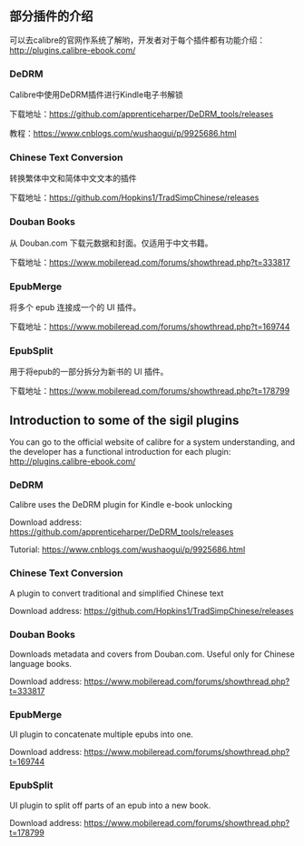 
## 部分插件的介绍

可以去calibre的官网作系统了解哟，开发者对于每个插件都有功能介绍：http://plugins.calibre-ebook.com/

### DeDRM
Calibre中使用DeDRM插件进行Kindle电子书解锁

下载地址：https://github.com/apprenticeharper/DeDRM_tools/releases

教程：https://www.cnblogs.com/wushaogui/p/9925686.html

### Chinese Text Conversion

转换繁体中文和简体中文文本的插件

下载地址：https://github.com/Hopkins1/TradSimpChinese/releases

### Douban Books

从 Douban.com 下载元数据和封面。仅适用于中文书籍。

下载地址：https://www.mobileread.com/forums/showthread.php?t=333817

### EpubMerge

将多个 epub 连接成一个的 UI 插件。

下载地址：https://www.mobileread.com/forums/showthread.php?t=169744

### EpubSplit

用于将epub的一部分拆分为新书的 UI 插件。

下载地址：https://www.mobileread.com/forums/showthread.php?t=178799

## Introduction to some of the sigil plugins

You can go to the official website of calibre for a system understanding, and the developer has a functional introduction for each plugin: http://plugins.calibre-ebook.com/

### DeDRM
Calibre uses the DeDRM plugin for Kindle e-book unlocking

Download address: https://github.com/apprenticeharper/DeDRM_tools/releases

Tutorial: https://www.cnblogs.com/wushaogui/p/9925686.html

### Chinese Text Conversion

A plugin to convert traditional and simplified Chinese text

Download address: https://github.com/Hopkins1/TradSimpChinese/releases

### Douban Books

Downloads metadata and covers from Douban.com. Useful only for Chinese language books.

Download address: https://www.mobileread.com/forums/showthread.php?t=333817

### EpubMerge

UI plugin to concatenate multiple epubs into one.

Download address: https://www.mobileread.com/forums/showthread.php?t=169744

### EpubSplit

UI plugin to split off parts of an epub into a new book.

Download address: https://www.mobileread.com/forums/showthread.php?t=178799
